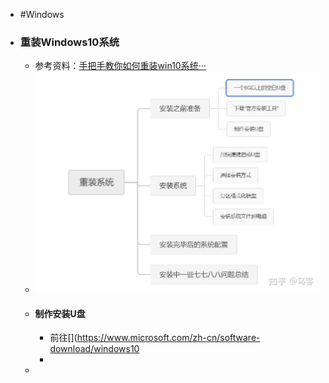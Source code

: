 - #Windows
- ### 重装Windows10系统
	- 参考资料：[手把手教你如何重装win10系统···](https://zhuanlan.zhihu.com/p/108156241)
	- ![image.png](../assets/image_1661407179371_0.png)
	- #### 制作安装U盘
		- 前往[](https://www.microsoft.com/zh-cn/software-download/windows10
		-
	-